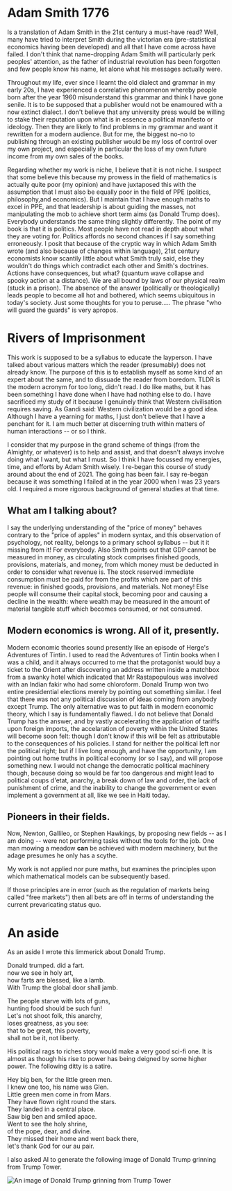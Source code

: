# Adam Smith 1776

Is a translation of Adam Smith in the 21st century a must-have read?  Well, many have tried to interpret Smith during the   victorian era (pre-statistical economics having been developed) and all that I have come across have failed. I don't think that name-dropping Adam Smith will particularly perk peoples' attention, as the father of industrial revolution has been forgotten and few people know his name, let alone what his messages actually were.

Throughout my life, ever since I learnt the old dialect and grammar in my early 20s, I have experienced a correlative phenomenon whereby people born after the year 1960 misunderstand this grammar and think I have gone senile.  It is to be supposed that a publisher would not be enamoured with a now extinct dialect.  I don't believe that any university press would be willing to stake their reputation upon what is in essence a political manifesto or ideology. Then they are likely to find problems in my grammar and want it rewritten for a modern audience. But for me, the biggest no-no to publishing through an existing publisher would be my loss of control over my own project, and especially in particular the loss of my own future income from my own sales of the books. 

Regarding whether my work is niche, I believe that it is not niche. I suspect that some believe this because my prowess in the field of mathematics is actually quite poor (my opinion) and have juxtaposed this with the assumption that I must also be equally poor in the field of PPE (politics, philosophy,and economics).  But I maintain that I have enough maths to excel in PPE, and that leadership is about guiding the masses, not manipulating the mob to achieve short term aims (as Donald Trump does). Everybody understands the same thing slightly differently.  The point of my book is that it is politics.  Most people have not read in depth about what they are voting for.  Politics affords no second chances if I say something erroneously. I posit that because of the cryptic way in which Adam Smith wrote (and also because of changes within language), 21st century economists know scantily little about what Smith truly said, else they wouldn't do things which contradict each other and Smith's doctrines.  Actions have consequences, but what? (quantum wave collapse and spooky action at a distance). We are all bound by laws of our physical realm (stuck in a prison). The absence of the answer (politically or theologically) leads people to become all hot and bothered, which seems ubiquitous in today's society. Just some thoughts for you to peruse.....  The phrase "who will guard the guards" is very apropos.

# Rivers of Imprisonment

This work is supposed to be a syllabus to educate the layperson. I have talked about various matters which the reader (presumably) does not already know. The purpose of this is to establish myself as some kind of an expert about the same, and to dissuade the reader from boredom. TLDR is the modern acronym for too long, didn't read.  I do like maths, but it has been something I have done when I have had nothing else to do. I have sacrificed my study of it because I genuinely think that Western civilisation requires saving. As Gandi said: Western civilization would be a good idea. Although I have a yearning for maths, I just don't believe that I have a penchant for it. I am much better at discerning truth within matters of human interactions -- or so I think.  

I consider that my purpose in the grand scheme of things (from the Almighty, or whatever) is to help and assist, and that doesn't always involve doing what I want, but what I must.  So I think I have focussed my energies, time, and efforts by Adam Smith wisely. I re-began this course of study around about the end of 2021. The going has been fair. I say re-began because it was something I failed at in the year 2000 when I was 23 years old. I required a more rigorous background of general studies at that time.

## What am I talking about?

I say the underlying understanding of the "price of money" behaves contrary to the "price of apples" in modern syntax, and this observation of psychology, not reality, belongs to a primary school syllabus -- but it it missing from it! For everybody. Also Smith points out that GDP cannot be measured in money, as circulating stock comprises finished goods, provisions, materials, and money, from which money must be deducted in order to consider what revenue is. The stock reserved immediate consumption must be paid for from the profits which are part of this revenue: in finished goods, provisions, and materials. Not money! Else people will consume their capital stock, becoming poor and causing a decline in the wealth: where wealth may be measured in the amount of material tangible stuff which becomes consumed, or not consumed.

## Modern economics is wrong.  All of it, presently.

Modern economic theories sound presently like an episode of Herge's Adventures of Tintin. I used to read the Adventures of Tintin books when I was a child, and it always occurred to me that the protagonist would buy a ticket to the Orient after discovering an address written inside a matchbox from a swanky hotel which indicated that Mr Rastapopulous was involved with an Indian fakir who had some chloroform. Donald Trump won two entire presidential elections merely by pointing out something similar.  I feel that there was not any political discussion of ideas coming from anybody except Trump. The only alternative was to put faith in modern economic theory, which I say is fundamentally flawed.  I do not believe that Donald Trump has the answer, and by vastly accelerating the application of tariffs upon foreign imports, the accelaration of poverty within the United States will become soon felt: though I don't know if this will be felt as attributable to the consequences of his policies.  I stand for neither the political left nor the political right; but if I live long enough, and have the opportunity, I am pointing out home truths in political economy (or so I say), and will propose something new.  I would not change the democratic political machinery though, because doing so would be far too dangerous and might lead to political coups d'etat, anarchy, a break down of law and order, the lack of punishment of crime, and the inability to change the government or even implement a government at all, like we see in Haiti today.

## Pioneers in their fields.

Now, Newton, Gallileo, or Stephen Hawkings, by proposing new fields -- as I am doing -- were not performing tasks without the tools for the job.  One man mowing a meadow __can__ be achieved with modern machinery, but the adage presumes he only has a scythe.  

My work is not applied nor pure maths, but examines the principles upon which mathematical models can be subsequently based.  

If those principles are in error (such as the regulation of markets being called "free markets") then all bets are off in terms of understanding the current prevaricating status quo.

# An aside

As an aside I wrote this limmerick about Donald Trump.

Donald trumped. did a fart.  
now we see in holy art,  
how farts are blessed, like a lamb.  
With Trump the global door shall jamb.  

The people starve with lots of guns,  
hunting food should be such fun!  
Let's not shoot folk, this anarchy,  
loses greatness, as you see:  
that to be great, this poverty,  
shall not be it, not liberty.  

His political rags to riches story would make a very good sci-fi one.  It is almost as though his rise to power has being deigned by some higher power. The following ditty is a satire.

Hey big ben, for the little green men.  
I knew one too, his name was Glen.  
Little green men come in from Mars.  
They have flown right round the stars.  
They landed in a central place.  
Saw big ben and smiled apace.  
Went to see the holy shrine,  
of the pope, dear, and divine.  
They missed their home and went back there,  
let's thank God for our au pair.  

I also asked AI to generate the following image of Donald Trump grinning from Trump Tower.

![An image of Donald Trump grinning from Trump Tower](https://dmr104.github.io/whisper/images/trump_tower.jpg)
